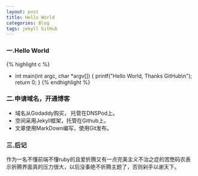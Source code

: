 ```yaml
---
layout: post
title: Hello World
categories: Blog
tags: jekyll GitHub
---
```


### 一.Hello World

{% highlight c %}
- int main(int argc, char *argv[])
{
    printf("Hello World, Thanks GitHub\n");
    return 0;
}
{% endhighlight %}

### 二.申请域名，开通博客
+ 域名从Godaddy购买， 托管在DNSPod上。
+ 空间采用Jekyll框架，托管在Github上。
+ 文章使用MarkDown编写，使用Git发布。

### 三.后记

作为一名不懂前端不懂ruby的且爱折腾又有一点完美主义不治之症的苦憋码农表示折腾界面真的压力很大，以后没事绝不折腾主题了，否则剁手以谢天下。
